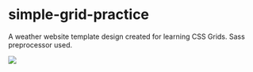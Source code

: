# simple-grid-practice
 A weather website template design created for learning CSS Grids. Sass preprocessor used.
 
 <img src="https://bn1304files.storage.live.com/y4mZ7wE2a4hPr1-r4S1VY3tBoWrQdPIt-YLwgVbVPXOL1D5g_qzH_mok7hLuofuilhev9RJosyFx0WvJNCKbjDMvaR5ynh6SerjkpS7M8GI9yxyANwn238ynr0e3UvRxOQWmoP8suZNZBS6aoAtxsv9P3Bks9Tn90Z2-DGNOhZB3pUoUFU6RSvfj3xhO4bllTJP?width=1920&height=1080&cropmode=none"/>
